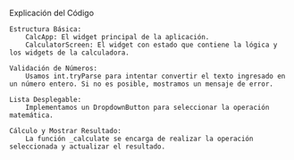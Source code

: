 Explicación del Código

    Estructura Básica:
        CalcApp: El widget principal de la aplicación.
        CalculatorScreen: El widget con estado que contiene la lógica y los widgets de la calculadora.

    Validación de Números:
        Usamos int.tryParse para intentar convertir el texto ingresado en un número entero. Si no es posible, mostramos un mensaje de error.

    Lista Desplegable:
        Implementamos un DropdownButton para seleccionar la operación matemática.

    Cálculo y Mostrar Resultado:
        La función _calculate se encarga de realizar la operación seleccionada y actualizar el resultado.